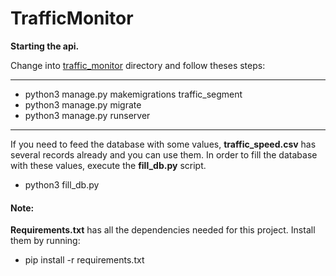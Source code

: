 # TrafficMonitor

**Starting the api.**

Change into <u>traffic_monitor</u> directory and follow theses steps:

----
- python3 manage.py makemigrations traffic_segment
- python3 manage.py migrate
- python3 manage.py runserver
----

If you need to feed the database with some values, **traffic_speed.csv** has several records already and you can use them.
In order to fill the database with these values, execute the **fill_db.py** script.

- python3 fill_db.py


#### Note:
**Requirements.txt** has all the dependencies needed for this project. Install them by running:

- pip install -r requirements.txt

